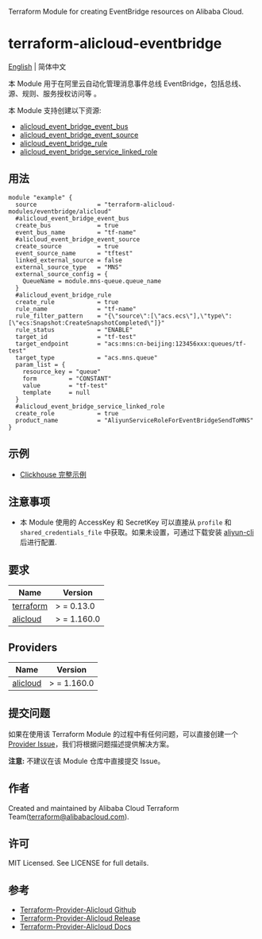 Terraform Module for creating EventBridge resources on Alibaba Cloud.

terraform-alicloud-eventbridge
=====================================================================

[English](README.md) | 简体中文

本 Module 用于在阿里云自动化管理消息事件总线 EventBridge，包括总线、源、规则、服务授权访问等
。

本 Module 支持创建以下资源:

* [alicloud_event_bridge_event_bus](https://registry.terraform.io/providers/aliyun/alicloud/latest/docs/resources/event_bridge_event_bus)
* [alicloud_event_bridge_event_source](https://registry.terraform.io/providers/aliyun/alicloud/latest/docs/resources/event_bridge_event_source)
* [alicloud_event_bridge_rule](https://registry.terraform.io/providers/aliyun/alicloud/latest/docs/resources/event_bridge_rule)
* [alicloud_event_bridge_service_linked_role](https://registry.terraform.io/providers/aliyun/alicloud/latest/docs/resources/event_bridge_service_linked_role)

## 用法

```hcl
module "example" {
  source                 = "terraform-alicloud-modules/eventbridge/alicloud"
  #alicloud_event_bridge_event_bus
  create_bus             = true
  event_bus_name         = "tf-name"
  #alicloud_event_bridge_event_source
  create_source          = true
  event_source_name      = "tftest"
  linked_external_source = false
  external_source_type   = "MNS"
  external_source_config = {
    QueueName = module.mns-queue.queue_name
  }
  #alicloud_event_bridge_rule
  create_rule            = true
  rule_name              = "tf-name"
  rule_filter_pattern    = "{\"source\":[\"acs.ecs\"],\"type\":[\"ecs:Snapshot:CreateSnapshotCompleted\"]}"
  rule_status            = "ENABLE"
  target_id              = "tf-test"
  target_endpoint        = "acs:mns:cn-beijing:123456xxx:queues/tf-test"
  target_type            = "acs.mns.queue"
  param_list = {
    resource_key = "queue"
    form         = "CONSTANT"
    value        = "tf-test"
    template     = null
  }
  #alicloud_event_bridge_service_linked_role
  create_role            = true
  product_name           = "AliyunServiceRoleForEventBridgeSendToMNS"
}
```
## 示例

* [Clickhouse 完整示例](https://github.com/terraform-alicloud-modules/terraform-alicloud-eventbridge/tree/main/examples/complete)

## 注意事项

* 本 Module 使用的 AccessKey 和 SecretKey 可以直接从 `profile` 和 `shared_credentials_file`
  中获取。如果未设置，可通过下载安装 [aliyun-cli](https://github.com/aliyun/aliyun-cli#installation) 后进行配置.

## 要求

| Name | Version |
|------|---------|
| <a name="requirement_terraform"></a> [terraform](#requirement\_terraform) | > = 0.13.0 |
| <a name="requirement_alicloud"></a> [alicloud](#requirement\_alicloud) | > = 1.160.0 |

## Providers

| Name | Version |
|------|---------|
| <a name="provider_alicloud"></a> [alicloud](#provider\_alicloud) | > = 1.160.0 |

## 提交问题

如果在使用该 Terraform Module
的过程中有任何问题，可以直接创建一个 [Provider Issue](https://github.com/aliyun/terraform-provider-alicloud/issues/new)，我们将根据问题描述提供解决方案。

**注意:** 不建议在该 Module 仓库中直接提交 Issue。

## 作者

Created and maintained by Alibaba Cloud Terraform Team(terraform@alibabacloud.com).

## 许可

MIT Licensed. See LICENSE for full details.

## 参考

* [Terraform-Provider-Alicloud Github](https://github.com/aliyun/terraform-provider-alicloud)
* [Terraform-Provider-Alicloud Release](https://releases.hashicorp.com/terraform-provider-alicloud/)
* [Terraform-Provider-Alicloud Docs](https://registry.terraform.io/providers/aliyun/alicloud/latest/docs)